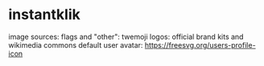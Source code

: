 # instantklik
image sources:
flags and "other": twemoji
logos: official brand kits and wikimedia commons
default user avatar: https://freesvg.org/users-profile-icon
